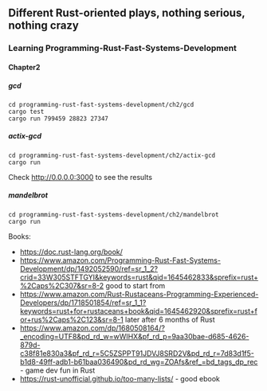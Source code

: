 ## Different Rust-oriented plays, nothing serious, nothing crazy

### Learning Programming-Rust-Fast-Systems-Development

#### Chapter2

##### gcd

```
cd programming-rust-fast-systems-development/ch2/gcd
cargo test
cargo run 799459 28823 27347
```

##### actix-gcd

```
cd programming-rust-fast-systems-development/ch2/actix-gcd
cargo run
```
Check http://0.0.0.0:3000 to see the results

##### mandelbrot

```
cd programming-rust-fast-systems-development/ch2/mandelbrot
cargo run
```


Books:

- https://doc.rust-lang.org/book/
- https://www.amazon.com/Programming-Rust-Fast-Systems-Development/dp/1492052590/ref=sr_1_2?crid=33W305STFTGYI&keywords=rust&qid=1645462833&sprefix=rust+%2Caps%2C307&sr=8-2 good to start from
- https://www.amazon.com/Rust-Rustaceans-Programming-Experienced-Developers/dp/1718501854/ref=sr_1_1?keywords=rust+for+rustaceans+book&qid=1645462920&sprefix=rust+for+rus%2Caps%2C123&sr=8-1 later after 6 months of Rust
- https://www.amazon.com/dp/1680508164/?_encoding=UTF8&pd_rd_w=wWIHX&pf_rd_p=9aa30bae-d685-4626-879d-c38f81e830a3&pf_rd_r=5C5ZSPPT91JDVJ8SRD2V&pd_rd_r=7d83d1f5-b1d8-49ff-adb1-b61baa036490&pd_rd_wg=ZOAfs&ref_=bd_tags_dp_rec - game dev fun in Rust
- https://rust-unofficial.github.io/too-many-lists/ - good ebook
